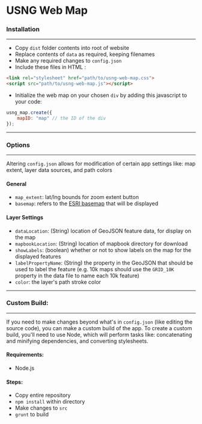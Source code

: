 # USNG Web Map

### Installation 
***
* Copy `dist` folder contents into root of website
* Replace contents of `data` as required, keeping filenames
* Make any required changes to `config.json`
* Include these files in HTML :

```HTML  
<link rel="stylesheet" href="path/to/usng-web-map.css">
<script src="path/to/usng-web-map.js"></script> 
```
* Initialize the web map on your chosen `div` by adding this javascript to your code:
```Javascript 
usng_map.create({
    mapID: "map" // the ID of the div
});
```
***
### Options
***
Altering `config.json` allows for modification of certain app settings like: map extent, layer data sources, and path colors

#### General
* `map_extent`: lat/lng bounds for zoom extent button
* `basemap`: refers to the [ESRI basemap](https://esri.github.io/esri-leaflet/api-reference/layers/basemap-layer.html) that will be displayed

#### Layer Settings
* `dataLocation`: (String) location of GeoJSON feature data, for display on the map
* `mapbookLocation`: (String) location of mapbook directory for download
* `showLabels`: (boolean) whether or not to show labels on the map for the displayed features
* `labelPropertyName`: (String) the property in the GeoJSON that should be used to label the feature (e.g. 10k maps should use the `GRID_10K` property in the data file to name each 10k feature)
* `color`: the layer's path stroke color 

***
### Custom Build:
***
If you need to make changes beyond what's in `config.json` (like editing the source code), you can make a custom build of the app. To create a custom build, you'll need to use Node, which will perform tasks like: concatenating and minifying dependencies, and converting stylesheets. 

#### Requirements:
* Node.js

#### Steps:
* Copy entire repository
* `npm install` within directory
* Make changes to `src`
* `grunt` to build 

